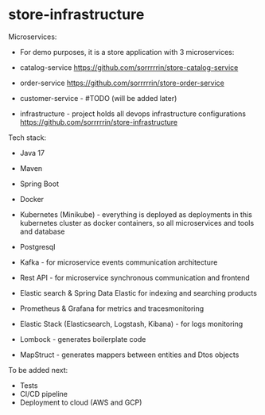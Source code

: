 # store-infrastructure

Microservices:
* For demo purposes, it is a store application with 3 microservices: 
* catalog-service
https://github.com/sorrrrrin/store-catalog-service

* order-service
https://github.com/sorrrrrin/store-order-service

* customer-service - #TODO (will be added later)

* infrastructure - project holds all devops infrastructure configurations
  https://github.com/sorrrrrin/store-infrastructure


Tech stack:
* Java 17
* Maven
* Spring Boot
* Docker
* Kubernetes (Minikube) - everything is deployed as deployments in this kubernetes cluster as docker containers, so all microservices and tools and database
* Postgresql
* Kafka - for microservice events communication architecture
* Rest API - for microservice synchronous communication and frontend

* Elastic search & Spring Data Elastic for indexing and searching products
* Prometheus & Grafana for metrics and tracesmonitoring
* Elastic Stack (Elasticsearch, Logstash, Kibana) - for logs monitoring

* Lombock - generates boilerplate code
* MapStruct - generates mappers between entities and Dtos objects


To be added next:
* Tests
* CI/CD pipeline
* Deployment to cloud (AWS and GCP)
